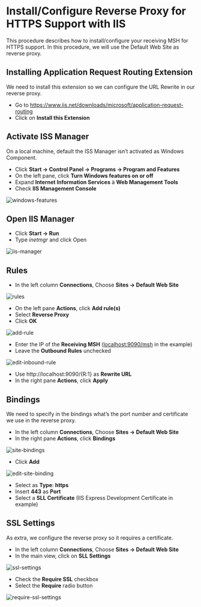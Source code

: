 # Install/Configure Reverse Proxy for HTTPS Support with IIS

This procedure describes how to install/configure your receiving MSH for HTTPS support. In this procedure, we will use the Default Web Site as reverse proxy.

## Installing Application Request Routing Extension

We need to install this extension so we can configure the URL Rewrite in our reverse proxy.

- Go to https://www.iis.net/downloads/microsoft/application-request-routing
- Click on **Install this Extension**

## Activate ISS Manager

On a local machine, default the ISS Manager isn’t activated as Windows Component.

- Click **Start → Control Panel → Programs → Program and Features**
- On the left pane, click **Turn Windows features on or off**
- Expand **Internet Information Services** à **Web Management Tools**
- Check **IIS Management Console**

![windows-features](images/windows-features.png)

## Open IIS Manager

- Click **Start → Run**
- Type _inetmgr_ and click Open

![iis-manager](images/iis-manager.png)

## Rules

- In the left column **Connections**, Choose **Sites → Default Web Site**

![rules](images/rules.png)

- On the left pane **Actions**, click **Add rule(s)**
- Select **Reverse Proxy**
- Click **OK**

![add-rule](images/add-rule.png)

- Enter the IP of the **Receiving MSH** ([localhost:9090/msh]() in the example)
- Leave the **Outbound Rules** unchecked

![edit-inbound-rule](images/edit-inbound-rule.png)

- Use http://localhost:9090/{R:1} as **Rewrite URL**
- In the right pane **Actions**, click **Apply**

## Bindings

We need to specify in the bindings what’s the port number and certificate we use in the reverse proxy.

- In the left column **Connections**, Choose **Sites → Default Web Site**
- In the right pane **Actions**, click **Bindings**

![site-bindings](images/site-bindings.png)

- Click **Add**

![edit-site-binding](images/edit-site-binding.png)

- Select as **Type**: **https**
- Insert **443** as **Port**
- Select a **SLL Certificate** (IIS Express Development Certificate in example)

## SSL Settings

As extra, we configure the reverse proxy so it requires a certificate.

- In the left column **Connections**, Choose **Sites → Default Web Site**
- In the main view, click on **SLL Settings**

![ssl-settings](images/ssl-settings.png)

- Check the **Require SSL** checkbox
- Select the **Require** radio button

![require-ssl-settings](images/require-ssl-settings.png)



